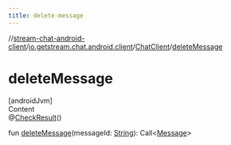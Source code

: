 ```yaml
---
title: delete-message
---
```

//[stream-chat-android-client](../../../index.md)/[io.getstream.chat.android.client](../index.md)/[ChatClient](index.md)/[deleteMessage](deleteMessage.md)



# deleteMessage  
[androidJvm]  
Content  
@[CheckResult](https://developer.android.com/reference/kotlin/androidx/annotation/CheckResult.html)()  
  
fun [deleteMessage](deleteMessage.md)(messageId: [String](https://kotlinlang.org/api/latest/jvm/stdlib/kotlin/-string/index.html)): Call&lt;[Message](../../io.getstream.chat.android.client.models/Message/index.md)&gt;  



